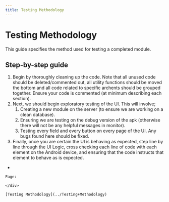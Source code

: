 ```yaml
---
title: Testing Methodology
---
```



Testing Methodology
================================================================





This guide specifies the method used for testing a completed module.

Step-by-step guide
------------------

1.  Begin by thoroughly cleaning up the code. Note that all unused code
    should be deleted/commented out, all utility functions should be
    moved the bottom and all code related to specific archents should be
    grouped together. Ensure your code is commented (at minimum
    describing each section).
2.  Next, we should begin exploratory testing of the UI. This will
    involve;
    1.  Creating a new module on the server (to ensure we are working on
        a clean database).
    2.  Ensuring we are testing on the debug version of the apk
        (otherwise there will not be any helpful messages in monitor).
    3.  Testing every field and every button on every page of the UI.
        Any bugs found here should be fixed.
3.  Finally, once you are certain the UI is behaving as expected, step
    line by line through the UI Logic, cross checking each line of code
    with each element on the Android device, and ensuring that the code
    instructs that element to behave as is expected.

-   

    Page:

    </div>

    [Testing Methodology](../Testing+Methodology)


</div>
